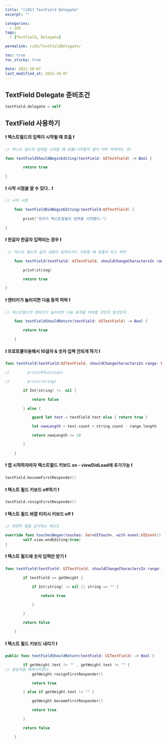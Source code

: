 ```yaml
---
title: "[iOS] TextField Delegate"
excerpt: ""

categories:
  - iOS
tags:
  - [TextField, Delegate]

permalink: /iOS/TextFieldDelegate/

toc: true
toc_sticky: true

date: 2022-10-07
last_modified_at: 2022-10-07
---
```


## TextField Delegate 준비조건
```swift
textField.delegate = self
```

## TextField 사용하기
#### ❗️ 텍스트필드의 입력이 시작될 때 호출 ❗️


```swift
// 텍스트 필드의 입력을 시작할 때 호출(시작할지 말지 여부 허락하는 것)

func textFieldShouldBeginEditing(textField: UITextField) -> Bool {

        return true

}
```


#### ❗️ 시작 시점을 알 수 있다.. ❗️


```swift
// 시작 시점 

    func textFieldDidBeginEditing(textField:UITextField) {
    
        print("유저가 텍스트필들의 입력을 시작했다.")

}
```


#### ❗️ 한글자 한글자 입력되는 경우 ❗️


```swift
 // 텍스트 필드의 글자 내용이 입력되거나 지워질 때 호출이 되고 허락

    func textField(textField: UITextField, shouldChangeCharactersIn range: NSRange, replacementString string: String) -> Bool {

        print(string)

        return true

}
```


#### ❗️ 엔터키가 눌러지면 다음 동작 허락 ❗️


```swift
// 텍스트필드의 엔터키가 눌러지면 다음 동작을 허락할 것인지 말것인지

    func textFieldShouldReturn(textField: UITextField) -> Bool {

        return true

    }
```


#### ❗️ 프로토콜이용해서 10글자 & 숫자 입력 안되게 하기 ❗️


```swift
func textField(textField:UITextField, shouldChangeCharactersIn range: NSRange, replacementString string:String) -> Bool {

//        print(#function)

//        print(string)

        if Int(string) !=  nil {

            return false

        } else {

            guard let text = textField.text else { return true }

            let newLength = text.count + string.count - range.length

            return newLength <= 10

        }

    }
```


#### ❗️ 앱 시작하자마자 텍스트필드 키보드 on - viewDidLoad에 추가가능 ❗️


```swift
textField.becomeFirstResponder()
```


#### ❗️ 텍스트 필드 키보드 off하기 ❗️


```swift
textField.resignFirstResponder()
```


#### ❗️ 텍스트 필드 바깥 터치시 키보드 off ❗️


```swift
// 화면의 탭을 감지하는 메소드

override func touchesBegan(touches: Set<UITouch>, with event:UIEvent?) {
        self.view.endEditing(true)
}
```


#### ❗️ 텍스트 필드에 숫자 입력만 받기 ❗️


```swift
func textField(textField: UITextField, shouldChangeCharactersIn range: NSRange, replacementString string: String) -> Bool {

        if textField == getHeight {

            if Int(string) != nil || string == "" {

                return true

            }

        }

        return false

    }
```


#### ❗️ 텍스트 필드 키보드 내리기 ❗️


```swift
public func textFieldShouldReturn(textField: UITextField) -> Bool {

        if getHeight.text != "" , getWeight.text != "" {
// 응답자를 해제시키겠다.
            getWeight.resignFirstResponder()

            return true

        } else if getHeight.text != "" {

            getWeight.becomeFirstResponder()

            return true

        }

        return false

    }
```


